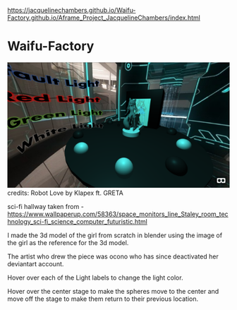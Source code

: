 https://jacquelinechambers.github.io/Waifu-Factory.github.io/Aframe_Project_JacquelineChambers/index.html
# Waifu-Factory
![](Aframe_Project_JacquelineChambers/waifufactory.PNG)
credits: 
Robot Love by Klapex ft. GRETA

sci-fi hallway taken from - https://www.wallpaperup.com/58363/space_monitors_line_Staley_room_technology_sci-fi_science_computer_futuristic.html

I made the 3d model of the girl from scratch in blender using the image of the girl as the reference 
for the 3d model.

The artist who drew the piece was ocono who has since deactivated her deviantart account.

Hover over each of the Light labels to change the light color.

Hover over the center stage to make the spheres move to the center and move off the stage to make them return to their previous location.
